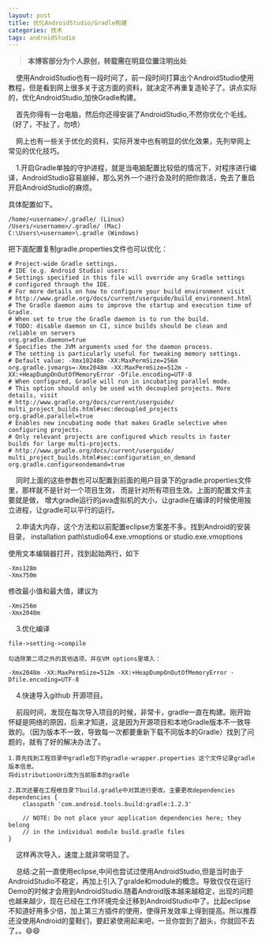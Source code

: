 ```yaml
---
layout: post
title: 优化AndroidStudio/Gradle构建
categories: 技术
tags: androidStudio
---
```

> **本博客部分为个人原创，转载需在明显位置注明出处**


&nbsp;&nbsp;&nbsp;&nbsp;使用AndroidStudio也有一段时间了，前一段时间打算出个AndroidStudio使用教程，但是看到网上很多关于这方面的资料，就决定不再重复造轮子了。讲点实际的，优化AndroidStudio,加快Gradle构建。

&nbsp;&nbsp;&nbsp;&nbsp;首先你得有一台电脑，然后你还得安装了AndroidStudio,不然你优化个毛线。（好了，不扯了，勿喷）

&nbsp;&nbsp;&nbsp;&nbsp;网上也有一些关于优化的资料，实际开发中也有明显的优化效果，先列举网上常见的优化技巧。

&nbsp;&nbsp;&nbsp;&nbsp;1.开启Gradle单独的守护进程，就是当电脑配置比较低的情况下，对程序进行编译，AndroidStudio容易崩掉，那么另外一个进行会及时的把你救活，免去了重启开启AndroidStudio的麻烦。

具体配置如下。

	/home/<username>/.gradle/ (Linux)
	/Users/<username>/.gradle/ (Mac)
	C:\Users\<username>\.gradle (Windows)
	
把下面配置复制gradle.properties文件也可以优化：

	# Project-wide Gradle settings.
	# IDE (e.g. Android Studio) users:
	# Settings specified in this file will override any Gradle settings
	# configured through the IDE.
	# For more details on how to configure your build environment visit
	# http://www.gradle.org/docs/current/userguide/build_environment.html
	# The Gradle daemon aims to improve the startup and execution time of Gradle.
	# When set to true the Gradle daemon is to run the build.
	# TODO: disable daemon on CI, since builds should be clean and reliable on servers
	org.gradle.daemon=true
	# Specifies the JVM arguments used for the daemon process.
	# The setting is particularly useful for tweaking memory settings.
	# Default value: -Xmx10248m -XX:MaxPermSize=256m
	org.gradle.jvmargs=-Xmx2048m -XX:MaxPermSize=512m -XX:+HeapDumpOnOutOfMemoryError -Dfile.encoding=UTF-8
	# When configured, Gradle will run in incubating parallel mode.
	# This option should only be used with decoupled projects. More 	details, visit
	# http://www.gradle.org/docs/current/userguide/	multi_project_builds.html#sec:decoupled_projects
	org.gradle.parallel=true
	# Enables new incubating mode that makes Gradle selective when 	configuring projects. 
	# Only relevant projects are configured which results in faster 	builds for large multi-projects.
	# http://www.gradle.org/docs/current/userguide/	multi_project_builds.html#sec:configuration_on_demand
	org.gradle.configureondemand=true
	
	
&nbsp;&nbsp;&nbsp;&nbsp;同时上面的这些参数也可以配置到前面的用户目录下的gradle.properties文件里，那样就不是针对一个项目生效，
而是针对所有项目生效。上面的配置文件主要就是做， 增大gradle运行的java虚拟机的大小，让gradle在编译的时候使用独立进程，让gradle可以平行的运行。

&nbsp;&nbsp;&nbsp;&nbsp;2.申请大内存，这个方法和以前配置eclipse方案差不多。找到Android的安装目录，
installation path\studio64.exe.vmoptions or studio.exe.vmoptions

使用文本编辑器打开，找到起始两行，如下

	-Xms128m
	-Xmx750m

修改最小值和最大值，建议为

	-Xms256m
	-Xmx2048m
	
&nbsp;&nbsp;&nbsp;&nbsp;3.优化编译

    file->setting->compile

    勾选除第二项之外的其他选项，并在VM options里填入：

    -Xmx2048m -XX:MaxPermSize=512m -XX:+HeapDumpOnOutOfMemoryError -Dfile.encoding=UTF-8

&nbsp;&nbsp;&nbsp;&nbsp;4.快速导入github 开源项目。

&nbsp;&nbsp;&nbsp;&nbsp;前段时间，发现在每次导入项目的时候，非常卡，gradle一直在构建。刚开始怀疑是网络的原因，后来才知道，这是因为开源项目和本地Gradle版本不一致导致的。（因为版本不一致，导致每一次都要重新下载不同版本的Gradle）找到了问题的，就有了好的解决办法了。
	
	1.首先找到工程目录中gradle包下的gradle-wrapper.properties 这个文件记录gradle版本信息。
	将distributionUri改为当前版本的gradle
	
	2.其次还要在工程根目录下build.gradle中对其进行更改。主要更改dependencies
	dependencies {
        classpath 'com.android.tools.build:gradle:1.2.3'

        // NOTE: Do not place your application dependencies here; they belong
        // in the individual module build.gradle files
    }
    
&nbsp;&nbsp;&nbsp;&nbsp;这样再次导入，速度上就非常明显了。
   
&nbsp;&nbsp;&nbsp;&nbsp;总结:之前一直使用eclipse,中间也尝试过使用AndroidStudio,但是当时由于AndroidStudio不稳定，再加上引入了gralde和module的概念。导致仅仅在运行Demo的时候才会用到AndroidStudio.随着Android版本越来越稳定，出现的问题也越来越少，现在已经在工作环境完全迁移到AndroidStudio中了。比起eclipse不知道好用多少倍，加上第三方插件的使用，使得开发效率上得到提高。所以推荐还没使用Android的童鞋们，要赶紧使用起来吧，一旦你尝到了甜头，你就回不去了。。😄😄
    
	
